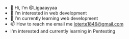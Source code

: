 - 👋 Hi, I’m @Ligaaayyaa
- 👀 I’m interested in web development 
- 🌱 I’m currently learning web development 
- 📫 How to reach me email me loterte1846@gmail.com
- I'm interested and currently learning in Pentesting

<!---
Ligaaayyaa/Ligaaayyaa is a ✨ special ✨ repository because its `README.md` (this file) appears on your GitHub profile.
You can click the Preview link to take a look at your changes.
--->
